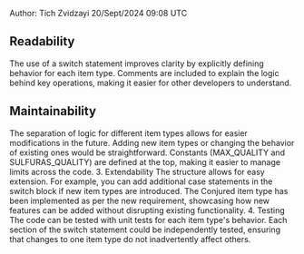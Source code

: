 Author: Tich Zvidzayi 20/Sept/2024  09:08 UTC

## Readability
The use of a switch statement improves clarity by explicitly defining behavior for each item type.
Comments are included to explain the logic behind key operations, making it easier for other developers to understand.
##  Maintainability
The separation of logic for different item types allows for easier modifications in the future. Adding new item types or changing the behavior of existing ones would be straightforward.
Constants (MAX_QUALITY and SULFURAS_QUALITY) are defined at the top, making it easier to manage limits across the code.
3. Extendability
The structure allows for easy extension. For example, you can add additional case statements in the switch block if new item types are introduced.
The Conjured item type has been implemented as per the new requirement, showcasing how new features can be added without disrupting existing functionality.
4. Testing
The code can be tested with unit tests for each item type's behavior. Each section of the switch statement could be independently tested, ensuring that changes to one item type do not inadvertently affect others.